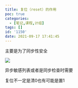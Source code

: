 ```yaml
---
title: 复位（reset）的作用
poc: true
categories:
  - [笔记,课程,计组]
tags: []
id: '1150'
date: 2021-09-17 17:41:45
---
```


主要是为了同步性安全

![](https://raw.githubusercontent.com/Valkierja/ALLPIC/main/img/202303172114055.png)

异步敏感列表或者是同步检查时需要

复位不一定是清0也有可能是置1